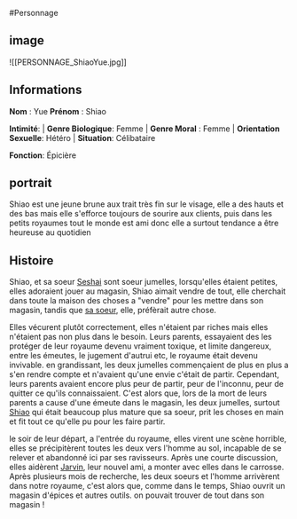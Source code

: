 #Personnage 

## image
![[PERSONNAGE_ShiaoYue.jpg]]

## Informations
**Nom** : Yue 
**Prénom** : Shiao 

**Intimité**:
| **Genre Biologique**: Femme
| **Genre Moral** : Femme
| **Orientation Sexuelle**: Hétéro
| **Situation**: Célibataire

**Fonction**: Épicière

## portrait
Shiao est une jeune brune aux trait très fin sur le visage, elle a des hauts et des bas mais elle s'efforce toujours de sourire aux clients, puis dans les petits royaumes tout le monde est ami donc elle a surtout tendance a être heureuse au quotidien

## Histoire
Shiao, et sa soeur [Seshai](Seshai%20Yue.md) sont soeur jumelles, lorsqu'elles étaient petites, elles adoraient jouer au magasin, Shiao aimait vendre de tout, elle cherchait dans toute la maison des choses a "vendre" pour les mettre dans son magasin, tandis que [sa soeur](Seshai%20Yue.md), elle, préfèrait autre chose.

Elles vécurent plutôt correctement, elles n'étaient par riches mais elles n'étaient pas non plus dans le besoin. Leurs parents, essayaient des les protéger de leur royaume devenu vraiment toxique, et limite dangereux, entre les émeutes, le jugement d'autrui etc, le royaume était devenu invivable. en grandissant, les deux jumelles commençaient de plus en plus a s'en rendre compte et n'avaient qu'une envie c'était de partir. Cependant, leurs parents avaient encore plus peur de partir, peur de l'inconnu, peur de quitter ce qu'ils connaissaient. C'est alors que, lors de la mort de leurs parents a cause d'une émeute dans le magasin, les deux jumelles, surtout [Shiao](Shiao%20Yue.md) qui était beaucoup plus mature que sa soeur, prit les choses en main et fit tout ce qu'elle pu pour les faire partir.

le soir de leur départ, a l'entrée du royaume, elles virent une scène horrible, elles se précipitèrent toutes les deux vers l'homme au sol, incapable de se relever et abandonné ici par ses ravisseurs. Après une courte discussion, elles aidèrent [Jarvin](Jarvin%20Wells.md), leur nouvel ami, a monter avec elles dans le carrosse. Après plusieurs mois de recherche, les deux soeurs et l'homme arrivèrent dans notre royaume, c'est alors que, comme dans le temps, Shiao ouvrit un magasin d'épices et autres outils. on pouvait trouver de tout dans son magasin !